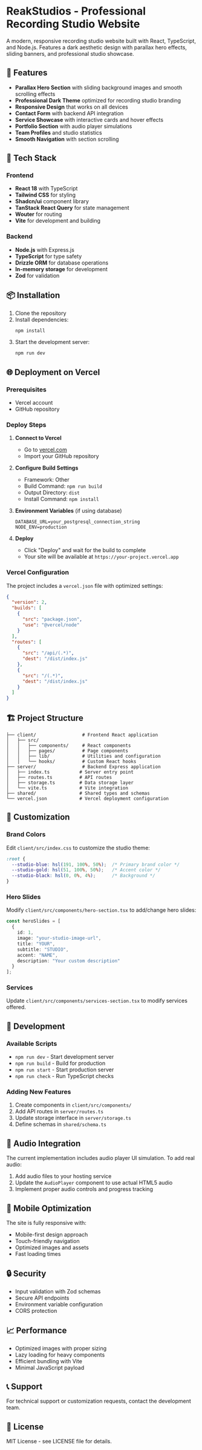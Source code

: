# ReakStudios - Professional Recording Studio Website

A modern, responsive recording studio website built with React, TypeScript, and Node.js. Features a dark aesthetic design with parallax hero effects, sliding banners, and professional studio showcase.

## 🎵 Features

- **Parallax Hero Section** with sliding background images and smooth scrolling effects
- **Professional Dark Theme** optimized for recording studio branding
- **Responsive Design** that works on all devices
- **Contact Form** with backend API integration
- **Service Showcase** with interactive cards and hover effects
- **Portfolio Section** with audio player simulations
- **Team Profiles** and studio statistics
- **Smooth Navigation** with section scrolling

## 🚀 Tech Stack

### Frontend
- **React 18** with TypeScript
- **Tailwind CSS** for styling
- **Shadcn/ui** component library
- **TanStack React Query** for state management
- **Wouter** for routing
- **Vite** for development and building

### Backend
- **Node.js** with Express.js
- **TypeScript** for type safety
- **Drizzle ORM** for database operations
- **In-memory storage** for development
- **Zod** for validation

## 📦 Installation

1. Clone the repository
2. Install dependencies:
   ```bash
   npm install
   ```
3. Start the development server:
   ```bash
   npm run dev
   ```

## 🌐 Deployment on Vercel

### Prerequisites
- Vercel account
- GitHub repository

### Deploy Steps

1. **Connect to Vercel**
   - Go to [vercel.com](https://vercel.com)
   - Import your GitHub repository

2. **Configure Build Settings**
   - Framework: Other
   - Build Command: `npm run build`
   - Output Directory: `dist`
   - Install Command: `npm install`

3. **Environment Variables** (if using database)
   ```
   DATABASE_URL=your_postgresql_connection_string
   NODE_ENV=production
   ```

4. **Deploy**
   - Click "Deploy" and wait for the build to complete
   - Your site will be available at `https://your-project.vercel.app`

### Vercel Configuration

The project includes a `vercel.json` file with optimized settings:

```json
{
  "version": 2,
  "builds": [
    {
      "src": "package.json",
      "use": "@vercel/node"
    }
  ],
  "routes": [
    {
      "src": "/api/(.*)",
      "dest": "/dist/index.js"
    },
    {
      "src": "/(.*)",
      "dest": "/dist/index.js"
    }
  ]
}
```

## 🏗️ Project Structure

```
├── client/                 # Frontend React application
│   ├── src/
│   │   ├── components/     # React components
│   │   ├── pages/          # Page components
│   │   ├── lib/            # Utilities and configuration
│   │   └── hooks/          # Custom React hooks
├── server/                 # Backend Express application
│   ├── index.ts           # Server entry point
│   ├── routes.ts          # API routes
│   ├── storage.ts         # Data storage layer
│   └── vite.ts            # Vite integration
├── shared/                # Shared types and schemas
└── vercel.json            # Vercel deployment configuration
```

## 🎨 Customization

### Brand Colors
Edit `client/src/index.css` to customize the studio theme:

```css
:root {
  --studio-blue: hsl(191, 100%, 50%);  /* Primary brand color */
  --studio-gold: hsl(51, 100%, 50%);   /* Accent color */
  --studio-black: hsl(0, 0%, 4%);      /* Background */
}
```

### Hero Slides
Modify `client/src/components/hero-section.tsx` to add/change hero slides:

```typescript
const heroSlides = [
  {
    id: 1,
    image: "your-studio-image-url",
    title: "YOUR",
    subtitle: "STUDIO",
    accent: "NAME",
    description: "Your custom description"
  }
];
```

### Services
Update `client/src/components/services-section.tsx` to modify services offered.

## 🔧 Development

### Available Scripts
- `npm run dev` - Start development server
- `npm run build` - Build for production
- `npm run start` - Start production server
- `npm run check` - Run TypeScript checks

### Adding New Features
1. Create components in `client/src/components/`
2. Add API routes in `server/routes.ts`
3. Update storage interface in `server/storage.ts`
4. Define schemas in `shared/schema.ts`

## 🎵 Audio Integration

The current implementation includes audio player UI simulation. To add real audio:

1. Add audio files to your hosting service
2. Update the `AudioPlayer` component to use actual HTML5 audio
3. Implement proper audio controls and progress tracking

## 📱 Mobile Optimization

The site is fully responsive with:
- Mobile-first design approach
- Touch-friendly navigation
- Optimized images and assets
- Fast loading times

## 🔒 Security

- Input validation with Zod schemas
- Secure API endpoints
- Environment variable configuration
- CORS protection

## 📈 Performance

- Optimized images with proper sizing
- Lazy loading for heavy components
- Efficient bundling with Vite
- Minimal JavaScript payload

## 📞 Support

For technical support or customization requests, contact the development team.

## 📄 License

MIT License - see LICENSE file for details.